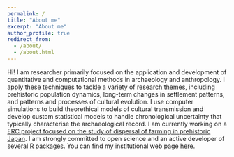 ```yaml
---
permalink: /
title: "About me"
excerpt: "About me"
author_profile: true
redirect_from: 
  - /about/
  - /about.html
---
```


Hi! I am researcher primarily focused on the application and development of quantitative and computational methods in archaeology and anthropology.  I apply these techniques to tackle a variety of [research themes](https://ercrema.github.io/research/), including prehistoric population dynamics, long-term changes in settlement patterns, and patterns and processes of cultural evolution. I use computer simulations to build theorethical models of cultural transmission and develop custom statistical models to handle chronological uncertainty that typically characterise the archaeological record. I am currently working on a [ERC project focused on the study of dispersal of farming in prehistoric Japan](https://ercrema.github.io/projects/). I am strongly committed to open science and an active developer of several [R packages](https://ercrema.github.io/rpackages/). You can find my institutional web page [here](https://www.arch.cam.ac.uk/directory/erc62).






